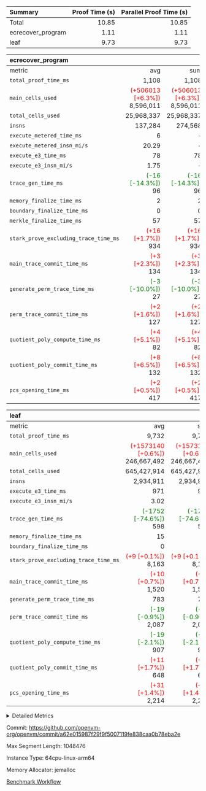 | Summary | Proof Time (s) | Parallel Proof Time (s) |
|:---|---:|---:|
| Total |  10.85 |  10.85 |
| ecrecover_program |  1.11 |  1.11 |
| leaf |  9.73 |  9.73 |


| ecrecover_program |||||
|:---|---:|---:|---:|---:|
|metric|avg|sum|max|min|
| `total_proof_time_ms ` |  1,108 |  1,108 |  1,108 |  1,108 |
| `main_cells_used     ` | <span style='color: red'>(+506013 [+6.3%])</span> 8,596,011 | <span style='color: red'>(+506013 [+6.3%])</span> 8,596,011 | <span style='color: red'>(+506013 [+6.3%])</span> 8,596,011 | <span style='color: red'>(+506013 [+6.3%])</span> 8,596,011 |
| `total_cells_used    ` |  25,968,337 |  25,968,337 |  25,968,337 |  25,968,337 |
| `insns               ` |  137,284 |  274,568 |  137,284 |  137,284 |
| `execute_metered_time_ms` |  6 | -          | -          | -          |
| `execute_metered_insn_mi/s` |  20.29 | -          |  20.29 |  20.29 |
| `execute_e3_time_ms  ` |  78 |  78 |  78 |  78 |
| `execute_e3_insn_mi/s` |  1.75 | -          |  1.75 |  1.75 |
| `trace_gen_time_ms   ` | <span style='color: green'>(-16 [-14.3%])</span> 96 | <span style='color: green'>(-16 [-14.3%])</span> 96 | <span style='color: green'>(-16 [-14.3%])</span> 96 | <span style='color: green'>(-16 [-14.3%])</span> 96 |
| `memory_finalize_time_ms` |  2 |  2 |  2 |  2 |
| `boundary_finalize_time_ms` |  0 |  0 |  0 |  0 |
| `merkle_finalize_time_ms` |  57 |  57 |  57 |  57 |
| `stark_prove_excluding_trace_time_ms` | <span style='color: red'>(+16 [+1.7%])</span> 934 | <span style='color: red'>(+16 [+1.7%])</span> 934 | <span style='color: red'>(+16 [+1.7%])</span> 934 | <span style='color: red'>(+16 [+1.7%])</span> 934 |
| `main_trace_commit_time_ms` | <span style='color: red'>(+3 [+2.3%])</span> 134 | <span style='color: red'>(+3 [+2.3%])</span> 134 | <span style='color: red'>(+3 [+2.3%])</span> 134 | <span style='color: red'>(+3 [+2.3%])</span> 134 |
| `generate_perm_trace_time_ms` | <span style='color: green'>(-3 [-10.0%])</span> 27 | <span style='color: green'>(-3 [-10.0%])</span> 27 | <span style='color: green'>(-3 [-10.0%])</span> 27 | <span style='color: green'>(-3 [-10.0%])</span> 27 |
| `perm_trace_commit_time_ms` | <span style='color: red'>(+2 [+1.6%])</span> 127 | <span style='color: red'>(+2 [+1.6%])</span> 127 | <span style='color: red'>(+2 [+1.6%])</span> 127 | <span style='color: red'>(+2 [+1.6%])</span> 127 |
| `quotient_poly_compute_time_ms` | <span style='color: red'>(+4 [+5.1%])</span> 82 | <span style='color: red'>(+4 [+5.1%])</span> 82 | <span style='color: red'>(+4 [+5.1%])</span> 82 | <span style='color: red'>(+4 [+5.1%])</span> 82 |
| `quotient_poly_commit_time_ms` | <span style='color: red'>(+8 [+6.5%])</span> 132 | <span style='color: red'>(+8 [+6.5%])</span> 132 | <span style='color: red'>(+8 [+6.5%])</span> 132 | <span style='color: red'>(+8 [+6.5%])</span> 132 |
| `pcs_opening_time_ms ` | <span style='color: red'>(+2 [+0.5%])</span> 417 | <span style='color: red'>(+2 [+0.5%])</span> 417 | <span style='color: red'>(+2 [+0.5%])</span> 417 | <span style='color: red'>(+2 [+0.5%])</span> 417 |

| leaf |||||
|:---|---:|---:|---:|---:|
|metric|avg|sum|max|min|
| `total_proof_time_ms ` |  9,732 |  9,732 |  9,732 |  9,732 |
| `main_cells_used     ` | <span style='color: red'>(+1573140 [+0.6%])</span> 246,667,492 | <span style='color: red'>(+1573140 [+0.6%])</span> 246,667,492 | <span style='color: red'>(+1573140 [+0.6%])</span> 246,667,492 | <span style='color: red'>(+1573140 [+0.6%])</span> 246,667,492 |
| `total_cells_used    ` |  645,427,914 |  645,427,914 |  645,427,914 |  645,427,914 |
| `insns               ` |  2,934,911 |  2,934,911 |  2,934,911 |  2,934,911 |
| `execute_e3_time_ms  ` |  971 |  971 |  971 |  971 |
| `execute_e3_insn_mi/s` |  3.02 | -          |  3.02 |  3.02 |
| `trace_gen_time_ms   ` | <span style='color: green'>(-1752 [-74.6%])</span> 598 | <span style='color: green'>(-1752 [-74.6%])</span> 598 | <span style='color: green'>(-1752 [-74.6%])</span> 598 | <span style='color: green'>(-1752 [-74.6%])</span> 598 |
| `memory_finalize_time_ms` |  15 |  15 |  15 |  15 |
| `boundary_finalize_time_ms` |  0 |  0 |  0 |  0 |
| `stark_prove_excluding_trace_time_ms` | <span style='color: red'>(+9 [+0.1%])</span> 8,163 | <span style='color: red'>(+9 [+0.1%])</span> 8,163 | <span style='color: red'>(+9 [+0.1%])</span> 8,163 | <span style='color: red'>(+9 [+0.1%])</span> 8,163 |
| `main_trace_commit_time_ms` | <span style='color: red'>(+10 [+0.7%])</span> 1,520 | <span style='color: red'>(+10 [+0.7%])</span> 1,520 | <span style='color: red'>(+10 [+0.7%])</span> 1,520 | <span style='color: red'>(+10 [+0.7%])</span> 1,520 |
| `generate_perm_trace_time_ms` |  783 |  783 |  783 |  783 |
| `perm_trace_commit_time_ms` | <span style='color: green'>(-19 [-0.9%])</span> 2,087 | <span style='color: green'>(-19 [-0.9%])</span> 2,087 | <span style='color: green'>(-19 [-0.9%])</span> 2,087 | <span style='color: green'>(-19 [-0.9%])</span> 2,087 |
| `quotient_poly_compute_time_ms` | <span style='color: green'>(-19 [-2.1%])</span> 907 | <span style='color: green'>(-19 [-2.1%])</span> 907 | <span style='color: green'>(-19 [-2.1%])</span> 907 | <span style='color: green'>(-19 [-2.1%])</span> 907 |
| `quotient_poly_commit_time_ms` | <span style='color: red'>(+11 [+1.7%])</span> 648 | <span style='color: red'>(+11 [+1.7%])</span> 648 | <span style='color: red'>(+11 [+1.7%])</span> 648 | <span style='color: red'>(+11 [+1.7%])</span> 648 |
| `pcs_opening_time_ms ` | <span style='color: red'>(+31 [+1.4%])</span> 2,214 | <span style='color: red'>(+31 [+1.4%])</span> 2,214 | <span style='color: red'>(+31 [+1.4%])</span> 2,214 | <span style='color: red'>(+31 [+1.4%])</span> 2,214 |



<details>
<summary>Detailed Metrics</summary>

|  | keygen_time_ms | commit_exe_time_ms | app proof_time_ms | agg_layer_time_ms |
| --- | --- | --- | --- |
|  | 50 | 10 | 1,414 | 10,829 | 

| group | single_leaf_agg_time_ms | prove_segment_time_ms | num_children | memory_to_vec_partition_time_ms | insns | fri.log_blowup | execute_metered_time_ms | execute_metered_insn_mi/s | compute_user_public_values_proof_time_ms |
| --- | --- | --- | --- | --- | --- | --- | --- | --- | --- |
| ecrecover_program |  | 1,363 |  | 6 | 137,284 | 1 | 6 | 20.29 | 38 | 
| leaf | 10,827 |  | 1 |  |  | 1 |  |  |  | 

| group | air_name | quotient_deg | interactions | constraints |
| --- | --- | --- | --- | --- |
| ecrecover_program | AccessAdapterAir<16> | 2 | 5 | 12 | 
| ecrecover_program | AccessAdapterAir<2> | 2 | 5 | 12 | 
| ecrecover_program | AccessAdapterAir<32> | 2 | 5 | 12 | 
| ecrecover_program | AccessAdapterAir<4> | 2 | 5 | 12 | 
| ecrecover_program | AccessAdapterAir<8> | 2 | 5 | 12 | 
| ecrecover_program | BitwiseOperationLookupAir<8> | 2 | 2 | 4 | 
| ecrecover_program | KeccakVmAir | 2 | 321 | 4,513 | 
| ecrecover_program | MemoryMerkleAir<8> | 2 | 4 | 39 | 
| ecrecover_program | PersistentBoundaryAir<8> | 2 | 3 | 7 | 
| ecrecover_program | PhantomAir | 2 | 3 | 5 | 
| ecrecover_program | Poseidon2PeripheryAir<BabyBearParameters>, 1> | 2 | 1 | 286 | 
| ecrecover_program | ProgramAir | 1 | 1 | 4 | 
| ecrecover_program | RangeTupleCheckerAir<2> | 1 | 1 | 4 | 
| ecrecover_program | Rv32HintStoreAir | 2 | 18 | 28 | 
| ecrecover_program | VariableRangeCheckerAir | 1 | 1 | 4 | 
| ecrecover_program | VmAirWrapper<Rv32BaseAluAdapterAir, BaseAluCoreAir<4, 8> | 2 | 20 | 37 | 
| ecrecover_program | VmAirWrapper<Rv32BaseAluAdapterAir, LessThanCoreAir<4, 8> | 2 | 18 | 40 | 
| ecrecover_program | VmAirWrapper<Rv32BaseAluAdapterAir, ShiftCoreAir<4, 8> | 2 | 24 | 91 | 
| ecrecover_program | VmAirWrapper<Rv32BranchAdapterAir, BranchEqualCoreAir<4> | 2 | 11 | 20 | 
| ecrecover_program | VmAirWrapper<Rv32BranchAdapterAir, BranchLessThanCoreAir<4, 8> | 2 | 13 | 35 | 
| ecrecover_program | VmAirWrapper<Rv32CondRdWriteAdapterAir, Rv32JalLuiCoreAir> | 2 | 10 | 18 | 
| ecrecover_program | VmAirWrapper<Rv32IsEqualModAdapterAir<2, 1, 32, 32>, ModularIsEqualCoreAir<32, 4, 8> | 2 | 25 | 225 | 
| ecrecover_program | VmAirWrapper<Rv32JalrAdapterAir, Rv32JalrCoreAir> | 2 | 16 | 20 | 
| ecrecover_program | VmAirWrapper<Rv32LoadStoreAdapterAir, LoadSignExtendCoreAir<4, 8> | 2 | 18 | 33 | 
| ecrecover_program | VmAirWrapper<Rv32LoadStoreAdapterAir, LoadStoreCoreAir<4> | 2 | 17 | 40 | 
| ecrecover_program | VmAirWrapper<Rv32MultAdapterAir, DivRemCoreAir<4, 8> | 2 | 25 | 84 | 
| ecrecover_program | VmAirWrapper<Rv32MultAdapterAir, MulHCoreAir<4, 8> | 2 | 24 | 31 | 
| ecrecover_program | VmAirWrapper<Rv32MultAdapterAir, MultiplicationCoreAir<4, 8> | 2 | 19 | 19 | 
| ecrecover_program | VmAirWrapper<Rv32RdWriteAdapterAir, Rv32AuipcCoreAir> | 2 | 12 | 14 | 
| ecrecover_program | VmAirWrapper<Rv32VecHeapAdapterAir<1, 2, 2, 32, 32>, FieldExpressionCoreAir> | 2 | 415 | 480 | 
| ecrecover_program | VmAirWrapper<Rv32VecHeapAdapterAir<2, 1, 1, 32, 32>, FieldExpressionCoreAir> | 2 | 158 | 190 | 
| ecrecover_program | VmAirWrapper<Rv32VecHeapAdapterAir<2, 2, 2, 32, 32>, FieldExpressionCoreAir> | 2 | 428 | 457 | 
| ecrecover_program | VmConnectorAir | 2 | 5 | 11 | 
| leaf | AccessAdapterAir<2> | 2 | 5 | 12 | 
| leaf | AccessAdapterAir<4> | 2 | 5 | 12 | 
| leaf | AccessAdapterAir<8> | 2 | 5 | 12 | 
| leaf | FriReducedOpeningAir | 2 | 39 | 71 | 
| leaf | JalRangeCheckAir | 2 | 9 | 14 | 
| leaf | NativePoseidon2Air<BabyBearParameters>, 1> | 2 | 136 | 572 | 
| leaf | PhantomAir | 2 | 3 | 5 | 
| leaf | ProgramAir | 1 | 1 | 4 | 
| leaf | VariableRangeCheckerAir | 1 | 1 | 4 | 
| leaf | VmAirWrapper<AluNativeAdapterAir, FieldArithmeticCoreAir> | 2 | 15 | 27 | 
| leaf | VmAirWrapper<BranchNativeAdapterAir, BranchEqualCoreAir<1> | 2 | 11 | 25 | 
| leaf | VmAirWrapper<NativeAdapterAir<2, 0>, PublicValuesCoreAir> | 2 | 11 | 30 | 
| leaf | VmAirWrapper<NativeLoadStoreAdapterAir<1>, NativeLoadStoreCoreAir<1> | 2 | 15 | 20 | 
| leaf | VmAirWrapper<NativeLoadStoreAdapterAir<4>, NativeLoadStoreCoreAir<4> | 2 | 15 | 20 | 
| leaf | VmAirWrapper<NativeVectorizedAdapterAir<4>, FieldExtensionCoreAir> | 2 | 15 | 27 | 
| leaf | VmConnectorAir | 2 | 5 | 11 | 
| leaf | VolatileBoundaryAir | 2 | 7 | 19 | 

| group | air_name | idx | rows | prep_cols | perm_cols | main_cols | cells |
| --- | --- | --- | --- | --- | --- | --- | --- |
| leaf | AccessAdapterAir<2> | 0 | 1,048,576 |  | 16 | 11 | 28,311,552 | 
| leaf | AccessAdapterAir<4> | 0 | 524,288 |  | 16 | 13 | 15,204,352 | 
| leaf | AccessAdapterAir<8> | 0 | 32,768 |  | 16 | 17 | 1,081,344 | 
| leaf | FriReducedOpeningAir | 0 | 4,194,304 |  | 84 | 27 | 465,567,744 | 
| leaf | JalRangeCheckAir | 0 | 65,536 |  | 28 | 12 | 2,621,440 | 
| leaf | NativePoseidon2Air<BabyBearParameters>, 1> | 0 | 262,144 |  | 312 | 398 | 186,122,240 | 
| leaf | PhantomAir | 0 | 32,768 |  | 12 | 6 | 589,824 | 
| leaf | ProgramAir | 0 | 524,288 |  | 8 | 10 | 9,437,184 | 
| leaf | VariableRangeCheckerAir | 0 | 262,144 | 2 | 8 | 1 | 2,359,296 | 
| leaf | VmAirWrapper<AluNativeAdapterAir, FieldArithmeticCoreAir> | 0 | 2,097,152 |  | 36 | 29 | 136,314,880 | 
| leaf | VmAirWrapper<BranchNativeAdapterAir, BranchEqualCoreAir<1> | 0 | 524,288 |  | 28 | 23 | 26,738,688 | 
| leaf | VmAirWrapper<NativeAdapterAir<2, 0>, PublicValuesCoreAir> | 0 | 64 |  | 28 | 27 | 3,520 | 
| leaf | VmAirWrapper<NativeLoadStoreAdapterAir<1>, NativeLoadStoreCoreAir<1> | 0 | 1,048,576 |  | 40 | 21 | 63,963,136 | 
| leaf | VmAirWrapper<NativeLoadStoreAdapterAir<4>, NativeLoadStoreCoreAir<4> | 0 | 262,144 |  | 40 | 27 | 17,563,648 | 
| leaf | VmAirWrapper<NativeVectorizedAdapterAir<4>, FieldExtensionCoreAir> | 0 | 262,144 |  | 36 | 38 | 19,398,656 | 
| leaf | VmConnectorAir | 0 | 2 | 1 | 16 | 5 | 42 | 
| leaf | VolatileBoundaryAir | 0 | 524,288 |  | 20 | 12 | 16,777,216 | 

| group | air_name | segment | rows | prep_cols | perm_cols | main_cols | cells |
| --- | --- | --- | --- | --- | --- | --- | --- |
| ecrecover_program | AccessAdapterAir<16> | 0 | 4,096 |  | 16 | 25 | 167,936 | 
| ecrecover_program | AccessAdapterAir<32> | 0 | 2,048 |  | 16 | 41 | 116,736 | 
| ecrecover_program | AccessAdapterAir<8> | 0 | 16,384 |  | 16 | 17 | 540,672 | 
| ecrecover_program | BitwiseOperationLookupAir<8> | 0 | 65,536 | 3 | 8 | 2 | 655,360 | 
| ecrecover_program | KeccakVmAir | 0 | 128 |  | 1,056 | 3,163 | 540,032 | 
| ecrecover_program | MemoryMerkleAir<8> | 0 | 4,096 |  | 16 | 32 | 196,608 | 
| ecrecover_program | PersistentBoundaryAir<8> | 0 | 4,096 |  | 12 | 20 | 131,072 | 
| ecrecover_program | PhantomAir | 0 | 16 |  | 12 | 6 | 288 | 
| ecrecover_program | Poseidon2PeripheryAir<BabyBearParameters>, 1> | 0 | 4,096 |  | 8 | 300 | 1,261,568 | 
| ecrecover_program | ProgramAir | 0 | 32,768 |  | 8 | 10 | 589,824 | 
| ecrecover_program | RangeTupleCheckerAir<2> | 0 | 524,288 | 2 | 8 | 1 | 4,718,592 | 
| ecrecover_program | Rv32HintStoreAir | 0 | 256 |  | 44 | 32 | 19,456 | 
| ecrecover_program | VariableRangeCheckerAir | 0 | 262,144 | 2 | 8 | 1 | 2,359,296 | 
| ecrecover_program | VmAirWrapper<Rv32BaseAluAdapterAir, BaseAluCoreAir<4, 8> | 0 | 65,536 |  | 52 | 36 | 5,767,168 | 
| ecrecover_program | VmAirWrapper<Rv32BaseAluAdapterAir, LessThanCoreAir<4, 8> | 0 | 4,096 |  | 40 | 37 | 315,392 | 
| ecrecover_program | VmAirWrapper<Rv32BaseAluAdapterAir, ShiftCoreAir<4, 8> | 0 | 16,384 |  | 52 | 53 | 1,720,320 | 
| ecrecover_program | VmAirWrapper<Rv32BranchAdapterAir, BranchEqualCoreAir<4> | 0 | 16,384 |  | 28 | 26 | 884,736 | 
| ecrecover_program | VmAirWrapper<Rv32BranchAdapterAir, BranchLessThanCoreAir<4, 8> | 0 | 4,096 |  | 32 | 32 | 262,144 | 
| ecrecover_program | VmAirWrapper<Rv32CondRdWriteAdapterAir, Rv32JalLuiCoreAir> | 0 | 4,096 |  | 28 | 18 | 188,416 | 
| ecrecover_program | VmAirWrapper<Rv32IsEqualModAdapterAir<2, 1, 32, 32>, ModularIsEqualCoreAir<32, 4, 8> | 0 | 4,096 |  | 56 | 166 | 909,312 | 
| ecrecover_program | VmAirWrapper<Rv32JalrAdapterAir, Rv32JalrCoreAir> | 0 | 4,096 |  | 36 | 28 | 262,144 | 
| ecrecover_program | VmAirWrapper<Rv32LoadStoreAdapterAir, LoadSignExtendCoreAir<4, 8> | 0 | 8,192 |  | 52 | 36 | 720,896 | 
| ecrecover_program | VmAirWrapper<Rv32LoadStoreAdapterAir, LoadStoreCoreAir<4> | 0 | 65,536 |  | 52 | 41 | 6,094,848 | 
| ecrecover_program | VmAirWrapper<Rv32MultAdapterAir, MulHCoreAir<4, 8> | 0 | 8 |  | 72 | 39 | 888 | 
| ecrecover_program | VmAirWrapper<Rv32MultAdapterAir, MultiplicationCoreAir<4, 8> | 0 | 32 |  | 52 | 31 | 2,656 | 
| ecrecover_program | VmAirWrapper<Rv32RdWriteAdapterAir, Rv32AuipcCoreAir> | 0 | 2,048 |  | 28 | 20 | 98,304 | 
| ecrecover_program | VmAirWrapper<Rv32VecHeapAdapterAir<1, 2, 2, 32, 32>, FieldExpressionCoreAir> | 0 | 2,048 |  | 836 | 547 | 2,832,384 | 
| ecrecover_program | VmAirWrapper<Rv32VecHeapAdapterAir<2, 1, 1, 32, 32>, FieldExpressionCoreAir> | 0 | 32 |  | 320 | 263 | 18,656 | 
| ecrecover_program | VmAirWrapper<Rv32VecHeapAdapterAir<2, 2, 2, 32, 32>, FieldExpressionCoreAir> | 0 | 1,024 |  | 860 | 625 | 1,520,640 | 
| ecrecover_program | VmConnectorAir | 0 | 2 | 1 | 16 | 5 | 42 | 

| group | idx | trace_gen_time_ms | total_proof_time_ms | total_cells_used | total_cells | stark_prove_excluding_trace_time_ms | quotient_poly_compute_time_ms | quotient_poly_commit_time_ms | perm_trace_commit_time_ms | pcs_opening_time_ms | memory_finalize_time_ms | main_trace_commit_time_ms | main_cells_used | insns | generate_perm_trace_time_ms | execute_e3_time_ms | execute_e3_insn_mi/s | boundary_finalize_time_ms |
| --- | --- | --- | --- | --- | --- | --- | --- | --- | --- | --- | --- | --- | --- | --- | --- | --- | --- | --- |
| leaf | 0 | 598 | 9,732 | 645,427,914 | 992,054,762 | 8,163 | 907 | 648 | 2,087 | 2,214 | 15 | 1,520 | 246,667,492 | 2,934,911 | 783 | 971 | 3.02 | 0 | 

| group | idx | trace_height_constraint | weighted_sum | threshold |
| --- | --- | --- | --- | --- |
| leaf | 0 | 0 | 18,022,532 | 2,013,265,921 | 
| leaf | 0 | 1 | 122,388,736 | 2,013,265,921 | 
| leaf | 0 | 2 | 9,011,266 | 2,013,265,921 | 
| leaf | 0 | 3 | 122,487,044 | 2,013,265,921 | 
| leaf | 0 | 4 | 524,288 | 2,013,265,921 | 
| leaf | 0 | 5 | 273,220,298 | 2,013,265,921 | 

| group | segment | trace_gen_time_ms | total_proof_time_ms | total_cells_used | total_cells | stark_prove_excluding_trace_time_ms | quotient_poly_compute_time_ms | quotient_poly_commit_time_ms | perm_trace_commit_time_ms | pcs_opening_time_ms | merkle_finalize_time_ms | memory_to_vec_partition_time_ms | memory_finalize_time_ms | main_trace_commit_time_ms | main_cells_used | insns | generate_perm_trace_time_ms | execute_e3_time_ms | execute_e3_insn_mi/s | boundary_finalize_time_ms |
| --- | --- | --- | --- | --- | --- | --- | --- | --- | --- | --- | --- | --- | --- | --- | --- | --- | --- | --- | --- | --- |
| ecrecover_program | 0 | 96 | 1,108 | 25,968,337 | 32,925,330 | 934 | 82 | 132 | 127 | 417 | 57 | 7 | 2 | 134 | 8,596,011 | 137,284 | 27 | 78 | 1.75 | 0 | 

| group | segment | trace_height_constraint | weighted_sum | threshold |
| --- | --- | --- | --- | --- |
| ecrecover_program | 0 | 0 | 396,372 | 2,013,265,921 | 
| ecrecover_program | 0 | 1 | 1,239,280 | 2,013,265,921 | 
| ecrecover_program | 0 | 2 | 198,186 | 2,013,265,921 | 
| ecrecover_program | 0 | 3 | 2,663,748 | 2,013,265,921 | 
| ecrecover_program | 0 | 4 | 16,384 | 2,013,265,921 | 
| ecrecover_program | 0 | 5 | 8,192 | 2,013,265,921 | 
| ecrecover_program | 0 | 6 | 471,272 | 2,013,265,921 | 
| ecrecover_program | 0 | 7 | 192 | 2,013,265,921 | 
| ecrecover_program | 0 | 8 | 5,947,994 | 2,013,265,921 | 

</details>


Commit: https://github.com/openvm-org/openvm/commit/a62e015987f29f9f5007119fe838caa0b78eba2e

Max Segment Length: 1048476

Instance Type: 64cpu-linux-arm64

Memory Allocator: jemalloc

[Benchmark Workflow](https://github.com/openvm-org/openvm/actions/runs/16544528597)
